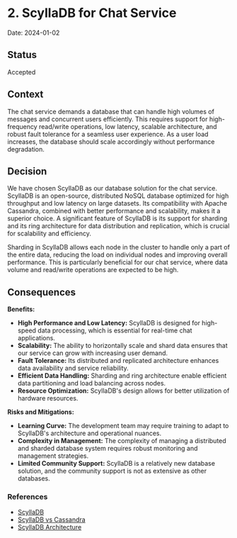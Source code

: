 # 2. ScyllaDB for Chat Service

Date: 2024-01-02

## Status

Accepted

## Context

The chat service demands a database that can handle high volumes of messages and concurrent users efficiently. 
This requires support for high-frequency read/write operations, low latency, scalable architecture, 
and robust fault tolerance for a seamless user experience. 
As a user load increases, the database should scale accordingly without performance degradation.

## Decision

We have chosen ScyllaDB as our database solution for the chat service. ScyllaDB is an open-source, 
distributed NoSQL database optimized for high throughput and low latency on large datasets. Its compatibility 
with Apache Cassandra, combined with better performance and scalability, makes it a superior choice. 
A significant feature of ScyllaDB is its support for sharding and its ring architecture for data distribution and replication, 
which is crucial for scalability and efficiency.

Sharding in ScyllaDB allows each node in the cluster to handle only a part of the entire data, 
reducing the load on individual nodes and improving overall performance. This is particularly beneficial for our chat service, 
where data volume and read/write operations are expected to be high.

## Consequences

**Benefits:**
- **High Performance and Low Latency:** ScyllaDB is designed for high-speed data processing, which is essential for real-time chat applications.
- **Scalability:** The ability to horizontally scale and shard data ensures that our service can grow with increasing user demand.
- **Fault Tolerance:** Its distributed and replicated architecture enhances data availability and service reliability.
- **Efficient Data Handling:** Sharding and ring architecture enable efficient data partitioning and load balancing across nodes.
- **Resource Optimization:** ScyllaDB's design allows for better utilization of hardware resources.

**Risks and Mitigations:**
- **Learning Curve:** The development team may require training to adapt to ScyllaDB's architecture and operational nuances.
- **Complexity in Management:** The complexity of managing a distributed and sharded database system requires robust monitoring and management strategies.
- **Limited Community Support:** ScyllaDB is a relatively new database solution, and the community support is not as extensive as other databases.

### References

- [ScyllaDB](https://www.scylladb.com/)
- [ScyllaDB vs Cassandra](https://www.scylladb.com/technology/scylla-vs-cassandra/)
- [ScyllaDB Architecture](https://www.scylladb.com/technology/architecture/)

